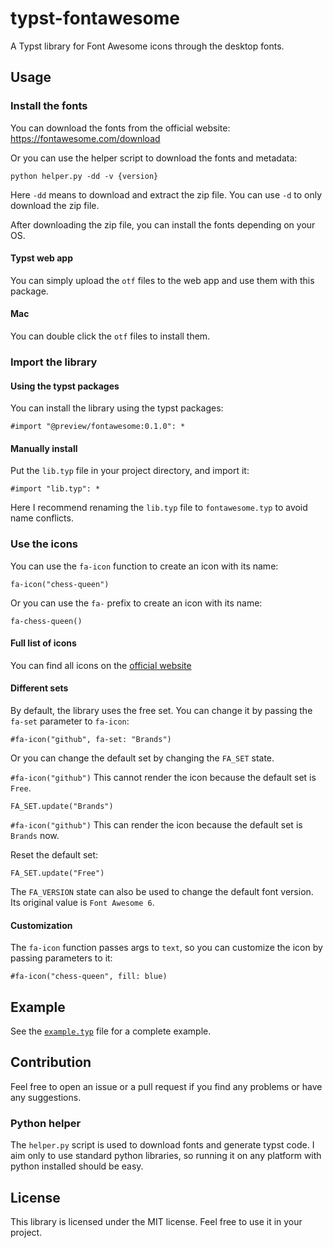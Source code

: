 # typst-fontawesome

A Typst library for Font Awesome icons through the desktop fonts.

## Usage

### Install the fonts

You can download the fonts from the official website: https://fontawesome.com/download

Or you can use the helper script to download the fonts and metadata:

`python helper.py -dd -v {version}`

Here `-dd` means to download and extract the zip file. You can use `-d` to only download the zip file.

After downloading the zip file, you can install the fonts depending on your OS.

#### Typst web app

You can simply upload the `otf` files to the web app and use them with this package.

#### Mac

You can double click the `otf` files to install them.

### Import the library

#### Using the typst packages

You can install the library using the typst packages:

`#import "@preview/fontawesome:0.1.0": *`

#### Manually install

Put the `lib.typ` file in your project directory, and import it:

`#import "lib.typ": *`

Here I recommend renaming the `lib.typ` file to `fontawesome.typ` to avoid name conflicts.

### Use the icons

You can use the `fa-icon` function to create an icon with its name:

`fa-icon("chess-queen")`

Or you can use the `fa-` prefix to create an icon with its name:

`fa-chess-queen()`

#### Full list of icons

You can find all icons on the [official website](https://fontawesome.com/search?o=r&m=free)

#### Different sets

By default, the library uses the free set. You can change it by passing the `fa-set` parameter to `fa-icon`:

`#fa-icon("github", fa-set: "Brands")`

Or you can change the default set by changing the `FA_SET` state.

`#fa-icon("github")` This cannot render the icon because the default set is `Free`.

`FA_SET.update("Brands")`

`#fa-icon("github")` This can render the icon because the default set is `Brands` now.

Reset the default set:

`FA_SET.update("Free")`

The `FA_VERSION` state can also be used to change the default font version. Its original value is `Font Awesome 6`.

#### Customization

The `fa-icon` function passes args to `text`, so you can customize the icon by passing parameters to it:

`#fa-icon("chess-queen", fill: blue)`

## Example

See the [`example.typ`](https://typst.app/project/rQwGUWt5p33vrsb_uNPR9F) file for a complete example.

## Contribution

Feel free to open an issue or a pull request if you find any problems or have any suggestions.

### Python helper

The `helper.py` script is used to download fonts and generate typst code. I aim only to use standard python libraries, so running it on any platform with python installed should be easy.

## License

This library is licensed under the MIT license. Feel free to use it in your project.
